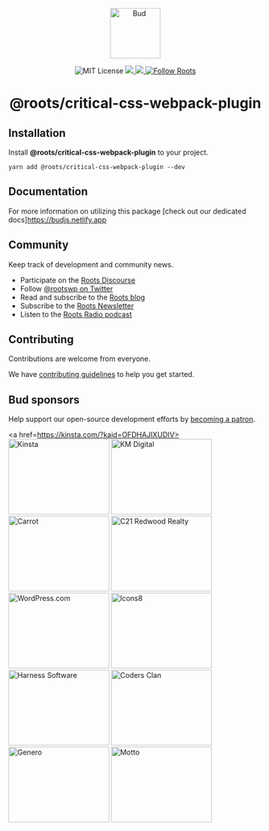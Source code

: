 <p align="center">
  <img alt="Bud" src="https://cdn.roots.io/app/uploads/logo-bud.svg" height="100" />
</p>

<p align="center">
  <img
    alt="MIT License"
    src="https://img.shields.io/github/license/roots/bud?color=%23525ddc&style=flat-square"
  />
  <a href="https://www.npmjs.com/package/@roots/bud">
    <img src="https://img.shields.io/npm/v/@roots/bud.svg?color=%23525ddc&style=flat-square" />
  </a>
  <a href="https://codeclimate.com/github/roots/bud-support/maintainability">
    <img src="https://img.shields.io/codeclimate/maintainability/roots/bud-support?color=%23525ddc&style=flat-square" />
  </a>
  <a href="https://twitter.com/rootswp">
    <img
      alt="Follow Roots"
      src="https://img.shields.io/twitter/follow/rootswp.svg?color=%23525ddc&style=flat-square"
    />
  </a>
</p>

<h1 align="center">
  <strong>@roots/critical-css-webpack-plugin</strong>
</h1>

> 
## Installation

Install **@roots/critical-css-webpack-plugin** to your project.

```shell
yarn add @roots/critical-css-webpack-plugin --dev
```

## Documentation

For more information on utilizing this package [check out our dedicated docs]https://budjs.netlify.app

## Community

Keep track of development and community news.

- Participate on the [Roots Discourse](https://discourse.roots.io)
- Follow [@rootswp on Twitter](https://twitter.com/rootswp)
- Read and subscribe to the [Roots blog](https://roots.io/blog/)
- Subscribe to the [Roots Newsletter](https://roots.io/subscribe/)
- Listen to the [Roots Radio podcast](https://roots.io/podcast/)

## Contributing

Contributions are welcome from everyone.

We have [contributing guidelines](https://github.com/roots/guidelines/blob/master/CONTRIBUTING.md) to help you get started.

## Bud sponsors

Help support our open-source development efforts by [becoming a patron](https://www.patreon.com/rootsdev).

<a href=https://kinsta.com/?kaid=OFDHAJIXUDIV><img src="https://cdn.roots.io/app/uploads/kinsta.svg" alt="Kinsta" width="200" height="150"/></a>
<a href=https://k-m.com/><img src="https://cdn.roots.io/app/uploads/km-digital.svg" alt="KM Digital" width="200" height="150"/></a>
<a href=https://carrot.com/><img src="https://cdn.roots.io/app/uploads/carrot.svg" alt="Carrot" width="200" height="150"/></a>
<a href=https://www.c21redwood.com/><img src="https://cdn.roots.io/app/uploads/c21redwood.svg" alt="C21 Redwood Realty" width="200" height="150"/></a>
<a href=https://wordpress.com/><img src="https://cdn.roots.io/app/uploads/wordpress.svg" alt="WordPress.com" width="200" height="150"/></a>
<a href=https://icons8.com/><img src="https://cdn.roots.io/app/uploads/icons8.svg" alt="Icons8" width="200" height="150"/></a>
<a href=https://www.harnessup.com/><img src="https://cdn.roots.io/app/uploads/harness-software.svg" alt="Harness Software" width="200" height="150"/></a>
<a href=https://www.codersclan.com/><img src="https://cdn.roots.io/app/uploads/coders-clan.svg" alt="Coders Clan" width="200" height="150"/></a>
<a href=https://generodigital.com/><img src="https://cdn.roots.io/app/uploads/genero.svg" alt="Genero" width="200" height="150"/></a>
<a href=https://motto.ca/roots><img src="https://cdn.roots.io/app/uploads/motto.svg" alt="Motto" width="200" height="150"/></a>